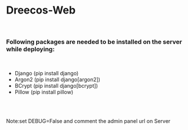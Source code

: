 # <h1>Dreecos-Web</h1><br>
<h3>Following packages are needed to be installed on the server while deploying:</h3><br>
<ul>
<li>Django (pip install django)</li>
<li>Argon2 (pip install django[argon2])</li>
<li>BCrypt (pip install django[bcrypt])</li>
<li>Pillow (pip install pillow)</li>
</ul><br><br>

Note:set DEBUG=False and comment the admin panel url on Server
